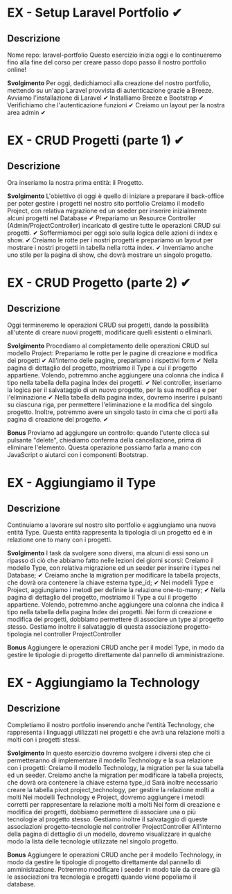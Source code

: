 # EX - Setup Laravel Portfolio ✔
## Descrizione
Nome repo: laravel-portfolio
Questo esercizio inizia oggi e lo continueremo fino alla fine del corso per creare passo dopo passo il nostro portfolio online!

**Svolgimento**
Per oggi, dedichiamoci alla creazione del nostro portfolio, mettendo su un'app Laravel provvista di autenticazione grazie a Breeze.
    Avviamo l'installazione di Laravel ✔
    Installiamo Breeze e Bootstrap ✔
    Verifichiamo che l'autenticazione funzioni ✔
    Creiamo un layout per la nostra area admin ✔

# EX - CRUD Progetti (parte 1) ✔
## Descrizione
Ora inseriamo la nostra prima entità: il Progetto.

**Svolgimento**
L'obiettivo di oggi è quello di iniziare a preparare il back-office per poter gestire i progetti nel nostro sito portfolio
    Creiamo il modello Project, con relativa migrazione ed un seeder per inserire inizialmente alcuni progetti nel Database ✔
    Prepariamo un Resource Controller (Admin/ProjectController) incaricato di gestire tutte le operazioni CRUD sui progetti. ✔
    Soffermiamoci per oggi solo sulla logica delle azioni di index e show. ✔
    Creiamo le rotte per i nostri progetti e prepariamo un layout per mostrare i nostri progetti in tabella nella rotta index. ✔ 
    Inventiamo anche uno stile per la pagina di show, che dovrà mostrare un singolo progetto. 

# EX - CRUD Progetto (parte 2) ✔
## Descrizione
Oggi termineremo le operazioni CRUD sui progetti, dando la possibilità all'utente di creare nuovi progetti, modificare quelli esistenti o eliminarli.

**Svolgimento**
Procediamo al completamento delle operazioni CRUD sul modello Project:
    Prepariamo le rotte per le pagine di creazione e modifica dei progetti ✔
    All'interno delle pagine, prepariamo i rispettivi form ✔
    Nella pagina di dettaglio del progetto, mostriamo il Type a cui il progetto appartiene. Volendo, potremmo anche aggiungere una colonna che indica il tipo nella tabella della pagina Index dei progetti. ✔
    Nel controller, inseriamo la logica per il salvataggio di un nuovo progetto, per la sua modifica e per l'eliminazione ✔
    Nella tabella della pagina index, dovremo inserire i pulsanti su ciascuna riga, per permettere l'eliminazione e la modifica del singolo progetto. Inoltre, potremmo avere un singolo tasto in cima che ci porti alla pagina di creazione del progetto. ✔

**Bonus**
Proviamo ad aggiungere un controllo: quando l'utente clicca sul pulsante "delete", chiediamo conferma della cancellazione, prima di eliminare l'elemento. Questa operazione possiamo farla a mano con JavaScript o aiutarci con i componenti Bootstrap.

# EX - Aggiungiamo il Type
## Descrizione
Continuiamo a lavorare sul nostro sito portfolio e aggiungiamo una nuova entità Type. Questa entità rappresenta la tipologia di un progetto ed è in relazione one to many con i progetti.

**Svolgimento**
I task da svolgere sono diversi, ma alcuni di essi sono un ripasso di ciò che abbiamo fatto nelle lezioni dei giorni scorsi: 
    Creiamo il modello Type, con relativa migrazione ed un seeder per inserire i types nel Database; ✔
    Creiamo anche la migration per modificare la tabella projects, che dovrà ora contenere la chiave esterna type_id; ✔
    Nei modelli Type e Project, aggiungiamo i metodi per definire la relazione one-to-many; ✔
    Nella pagina di dettaglio del progetto, mostriamo il Type a cui il progetto appartiene. Volendo, potremmo anche aggiungere una colonna che indica il tipo nella tabella della pagina Index dei progetti.
    Nei form di creazione e modifica dei progetti, dobbiamo permettere di associare un type al progetto stesso. Gestiamo inoltre il salvataggio di questa associazione progetto-tipologia nel controller ProjectController

**Bonus**
Aggiungere le operazioni CRUD anche per il model Type, in modo da gestire le tipologie di progetto direttamente dal pannello di amministrazione.

# EX - Aggiungiamo la Technology
## Descrizione
Completiamo il nostro portfolio inserendo anche l'entità Technology, che rappresenta i linguaggi utilizzati nei progetti e che avrà una relazione molti a molti con i progetti stessi.

**Svolgimento**
In questo esercizio dovremo svolgere i diversi step che ci permetteranno di implementare il modello Technology e la sua relazione con i progetti:
    Creiamo il modello Technology, la migration per la sua tabella ed un seeder.
    Creiamo anche la migration per modificare la tabella projects, che dovrà ora contenere la chiave esterna type_id
    Sarà inoltre necessario creare la tabella pivot project_technology, per gestire la relazione molti a molti
    Nei modelli Technology e Project, dovremo aggiungere i metodi corretti per rappresentare la relazione molti a molti
    Nei form di creazione e modifica dei progetti, dobbiamo permettere di associare una o più tecnologie al progetto stesso. Gestiamo inoltre il salvataggio di queste associazioni progetto-tecnologie nel controller ProjectController
    All'interno della pagina di dettaglio di un modello, dovremo visualizzare in qualche modo la lista delle tecnologie utilizzate nel singolo progetto.

**Bonus**
Aggiungere le operazioni CRUD anche per il modello Technology, in modo da gestire le tipologie di progetto direttamente dal pannello di amministrazione.
Potremmo modificare i seeder in modo tale da creare già le associazioni tra tecnologia e progetti quando viene popoliamo il database.